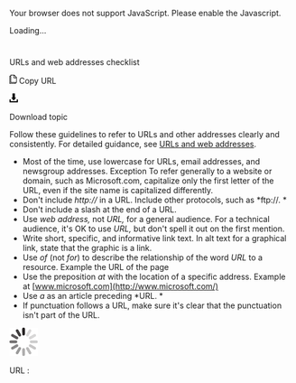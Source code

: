 Your browser does not support JavaScript. Please enable the Javascript.

Loading...

# 

URLs and web addresses checklist

![Copy URL](urls-web-addresses-checklist_files/Copy.png)
Copy URL

![Download](urls-web-addresses-checklist_files/Download.png)

Download topic

Follow these guidelines to refer to URLs and other addresses clearly and consistently. For detailed guidance, see [URLs and web addresses](https://worldready.cloudapp.net/Styleguide/Read?id=2700&topicid=34905).

  - Most of the time, use lowercase for URLs, email addresses, and newsgroup addresses.
    Exception
    To refer generally to a website or domain, such as Microsoft.com, capitalize only the first letter of the URL, even if the site name is capitalized differently.
  - Don't include *http://* in a URL. Include other protocols, such as *ftp://.
    *
  - Don't include a slash at the end of a URL.
  - Use *web address,* not *URL,* for a general audience. For a technical audience, it's OK to use *URL,* but don't spell it out on the first mention.
  - Write short, specific, and informative link text. In alt text for a graphical link, state that the graphic is a link.
  - Use *of* (not *for*) to describe the relationship of the word *URL* to a resource.
    Example the URL of the page
  - Use the preposition *at* with the location of a specific address.
    Example at [www.microsoft.com](http://www.microsoft.com/)
  - Use *a* as an article preceding *URL.
    *
  - If punctuation follows a URL, make sure it's clear that the punctuation isn't part of the URL. 

![In progress](urls-web-addresses-checklist_files/activity-large.gif)

URL :

